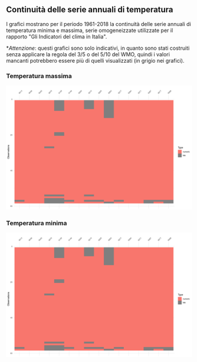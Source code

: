 ## Continuità delle serie annuali di temperatura

I grafici mostrano per il periodo 1961-2018 la continuità delle serie annuali di temperatura minima e massima, serie omogeneizzate utilizzate per il rapporto "Gli Indicatori del clima in Italia".

**Attenzione*: questi grafici sono solo indicativi, in quanto sono stati costruiti senza applicare la regola del 3/5 o del 5/10 del WMO, quindi i valori mancanti potrebbero essere più di quelli visualizzati (in grigio nei grafici).

### Temperatura massima

![](./img/visdat_tmax_omogeneizzate.png)


### Temperatura minima

![](./img/visdat_tmin_omogeneizzate.png)
